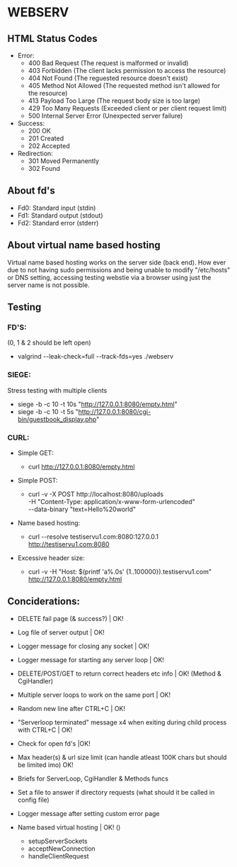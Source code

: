 # WEBSERV

## HTML Status Codes
* Error:
  * 400 Bad Request              (The request is malformed or invalid)
  * 403 Forbidden                (The client lacks permission to access the resource)
  * 404 Not Found                (The reguested resource doesn't exist)
  * 405 Method Not Allowed       (The requested method isn't allowed for the resource)
  * 413 Payload Too Large        (The request body size is too large)
  * 429 Too Many Requests        (Exceeded client or per client request limit)
  * 500 Internal Server Error    (Unexpected server failure)
* Success:
  * 200 OK
  * 201 Created
  * 202 Accepted
* Redirection:
  * 301 Moved Permanently
  * 302 Found

## About fd's
* Fd0: Standard input (stdin)
* Fd1: Standard output (stdout)
* Fd2: Standard error (stderr)

## About virtual name based hosting
Virtual name based hosting works on the server side (back end). How ever due to not having sudo permissions and being unable to modify "/etc/hosts" or DNS setting, accessing testing webstie via a browser using just the server name is not possible.

## Testing

### FD'S:
(0, 1 & 2 should be left open)
* valgrind --leak-check=full --track-fds=yes ./webserv

### SIEGE:
Stress testing with multiple clients
* siege -b -c 10 -t 10s "http://127.0.0.1:8080/empty.html"
* siege -b -c 10 -t 5s "http://127.0.0.1:8080/cgi-bin/guestbook_display.php"

### CURL:
* Simple GET:
  * curl http://127.0.0.1:8080/empty.html

* Simple POST:
  * curl -v -X POST http://localhost:8080/uploads \
        -H "Content-Type: application/x-www-form-urlencoded" \
        --data-binary "text=Hello%20world"

* Name based hosting:
  * curl --resolve testiservu1.com:8080:127.0.0.1 http://testiservu1.com:8080

* Excessive header size:
  * curl -v -H "Host: $(printf 'a%.0s' {1..100000}).testiservu1.com" http://127.0.0.1:8080/empty.html

## Conciderations:
* DELETE fail page (& success?) | OK!
* Log file of server output | OK!
* Logger message for closing any socket | OK!
* Logger message for starting any server loop | OK!
* DELETE/POST/GET to return correct headers etc info | OK! (Method & CgiHandler)
* Multiple server loops to work on the same port | OK!
* Random new line after CTRL+C | OK!
* "Serverloop terminated" message x4 when exiting during child process with CTRL+C | OK!
* Check for open fd's |OK!
* Max header(s) & url size limit (can handle atleast 100K chars but should be limited imo) OK!

* Briefs for ServerLoop, CgiHandler & Methods funcs

* Set a file to answer if directory requests (what should it be called in config file)
* Logger message after setting custom error page

* Name based virtual hosting | OK! ()
  * setupServerSockets
  * acceptNewConnection
  * handleClientRequest




